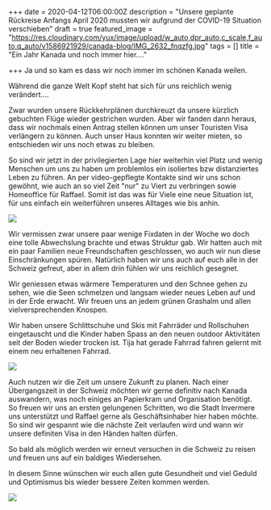 +++
date = 2020-04-12T06:00:00Z
description = "Unsere geplante Rückreise Anfangs April 2020 mussten wir aufgrund der COVID-19 Situation verschieben"
draft = true
featured_image = "https://res.cloudinary.com/yux/image/upload/w_auto,dpr_auto,c_scale,f_auto,q_auto/v1586921929/canada-blog/IMG_2632_fnqzfg.jpg"
tags = []
title = "Ein Jahr Kanada und noch immer hier...."

+++
Ja und so kam es dass wir noch immer im schönen Kanada weilen.

Während die ganze Welt Kopf steht hat sich für uns reichlich wenig verändert....

Zwar wurden unsere Rückkehrplänen durchkreuzt da unsere kürzlich gebuchten Flüge wieder gestrichen wurden. Aber wir fanden dann heraus, dass wir nochmals einen Antrag stellen können um unser Touristen Visa verlängern zu können. Auch unser Haus konnten wir weiter mieten, so entschieden wir uns noch etwas zu bleiben.

So sind wir jetzt in der privilegierten Lage hier weiterhin viel Platz und wenig Menschen um uns zu haben um problemlos ein isoliertes bzw distanziertes Leben zu führen. An per video-gepflegte Kontakte sind wir uns schon gewöhnt, wie auch an so viel Zeit "nur" zu Viert zu verbringen sowie Homeoffice für Raffael. Somit ist das was für Viele eine neue Situation ist, für uns einfach ein weiterführen unseres Alltages wie bis anhin.

![](https://res.cloudinary.com/yux/image/upload/w_auto,dpr_auto,c_scale,f_auto,q_auto/v1586922278/canada-blog/IMG_2603_pnfcdw.jpg)

Wir vermissen zwar unsere paar wenige Fixdaten in der Woche wo doch eine tolle Abwechslung brachte und etwas Struktur gab. Wir hatten auch mit ein paar Familien neue Freundschaften geschlossen, wo auch wir nun diese Einschränkungen spüren. Natürlich haben wir uns auch auf euch alle in der Schweiz gefreut, aber in allem drin fühlen wir uns reichlich gesegnet.

Wir geniessen etwas wärmere Temperaturen und den Schnee gehen zu sehen, wie die Seen schmelzen und langsam wieder neues Leben auf und in der Erde erwacht. Wir freuen uns an jedem grünen Grashalm und allen vielversprechenden Knospen.

Wir haben unsere Schlittschuhe und Skis mit Fahrräder und Rollschuhen eingetauscht und die Kinder haben Spass an den neuen outdoor Aktivitäten seit der Boden wieder trocken ist. Tija hat gerade Fahrrad fahren gelernt mit einem neu erhaltenen Fahrrad.

![](https://res.cloudinary.com/yux/image/upload/w_auto,dpr_auto,c_scale,f_auto,q_auto/v1586921544/canada-blog/IMG_2798_fta4lz.jpg)

Auch nutzen wir die Zeit um unsere Zukunft zu planen. Nach einer Übergangszeit in der Schweiz möchten wir gerne definitiv nach Kanada auswandern, was noch einiges an Papierkram und Organisation benötigt. So freuen wir uns an ersten gelungenen Schritten, wo die Stadt Invermere uns unterstützt und Raffael gerne als Geschäftsinhaber hier haben möchte. So sind wir gespannt wie die nächste Zeit verlaufen wird und wann wir unsere definiten Visa in den Händen halten dürfen.

So bald als möglich werden wir erneut versuchen in die Schweiz zu reisen und freuen uns auf ein baldiges Wiedersehen.

In diesem Sinne wünschen wir euch allen gute Gesundheit und viel Geduld und Optimismus bis wieder bessere Zeiten kommen werden.

![](https://res.cloudinary.com/yux/image/upload/w_auto,dpr_auto,c_scale,f_auto,q_auto/v1586921863/canada-blog/IMG_2673_aguvct.jpg)